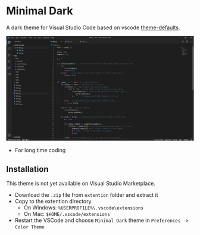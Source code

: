 # Minimal Dark
A dark theme for Visual Studio Code based on vscode [theme-defaults](https://github.com/Microsoft/vscode/tree/master/extensions/theme-defaults).

![Screenshot](Screenshot01.png)

* For long time coding

## Installation 
This theme is not yet available on Visual Studio Marketplace.
* Download the `.zip` file from `extention` folder and extract it
* Copy to the extention directory.
    * On Windows: `%USERPROFILE%\.vscode\extensions`
    * On Mac: `$HOME/.vscode/extensions`
* Restart the VSCode and choose `Minimal Dark` theme in `Preferences -> Color Theme`

